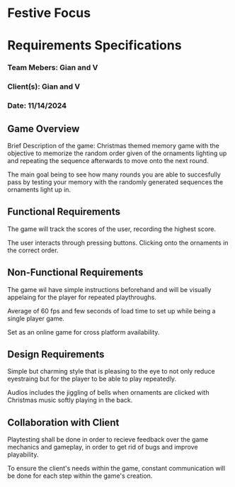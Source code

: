 # Festive Focus

# Requirements Specifications

### Team Mebers: Gian and V

### Client(s): Gian and V

### Date: 11/14/2024

## Game Overview

Brief Description of the game:
Christmas themed memory game with the objective to memorize the random order given of the ornaments lighting up and repeating the sequence afterwards to move onto the next round.

The main goal being to see how many rounds you are able to succesfully pass by testing your memory with the randomly generated sequences the ornaments light up in.

## Functional Requirements

The game will track the scores of the user, recording the highest score.

The user interacts through pressing buttons. Clicking onto the ornaments in the correct order.

## Non-Functional Requirements

The game wil have simple instructions beforehand and will be visually appelaing for the player for repeated playthroughs.

Average of 60 fps and few seconds of load time to set up while being a single player game.

Set as an online game for cross platform availability.

## Design Requirements

Simple but charming style that is pleasing to the eye to not only reduce eyestraing but for the player to be able to play repeatedly.

Audios includes the jiggling of bells when ornaments are clicked with Christmas music softly playing in the back.

## Collaboration with Client

Playtesting shall be done in order to recieve feedback over the game mechanics and gameplay, in order to get rid of bugs and improve playability.

To ensure the client's needs within the game, constant communication will be done for each step within the game's creation.
